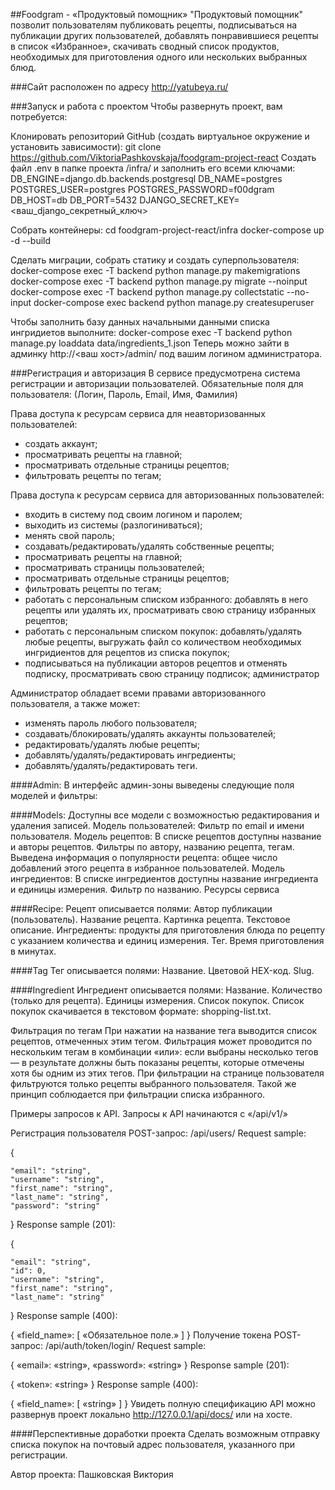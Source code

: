 ##Foodgram - «Продуктовый помощник»
"Продуктовый помощник" позволит пользователям публиковать рецепты, подписываться на публикации других пользователей, добавлять понравившиеся рецепты в список «Избранное», скачивать сводный список продуктов, необходимых для приготовления одного или нескольких выбранных блюд.

###Сайт расположен по адресу
http://yatubeya.ru/

###Запуск и работа с проектом
Чтобы развернуть проект, вам потребуется:

Клонировать репозиторий GitHub (создать виртуальное окружение и установить зависимости):
git clone https://github.com/ViktoriaPashkovskaja/foodgram-project-react
Создать файл .env в папке проекта /infra/ и заполнить его всеми ключами:
DB_ENGINE=django.db.backends.postgresql
DB_NAME=postgres
POSTGRES_USER=postgres
POSTGRES_PASSWORD=f00dgram
DB_HOST=db
DB_PORT=5432
DJANGO_SECRET_KEY=<ваш_django_секретный_ключ>

Собрать контейнеры:
cd foodgram-project-react/infra
docker-compose up -d --build

Сделать миграции, собрать статику и создать суперпользователя:
docker-compose exec -T backend python manage.py makemigrations
docker-compose exec -T backend python manage.py migrate --noinput
docker-compose exec -T backend python manage.py collectstatic --no-input
docker-compose exec backend python manage.py createsuperuser

Чтобы заполнить базу данных начальными данными списка ингридиетов выполните:
docker-compose exec -T backend python manage.py loaddata data/ingredients_1.json 
Теперь можно зайти в админку http://<ваш хост>/admin/ под вашим логином администратора.

###Регистрация и авторизация
В сервисе предусмотрена система регистрации и авторизации пользователей. Обязательные поля для пользователя:
(Логин, Пароль, Email, Имя, Фамилия)

Права доступа к ресурсам сервиса для неавторизованных пользователей:
- создать аккаунт;
- просматривать рецепты на главной;
- просматривать отдельные страницы рецептов;
- фильтровать рецепты по тегам;

Права доступа к ресурсам сервиса для авторизованных пользователей:
- входить в систему под своим логином и паролем;
- выходить из системы (разлогиниваться);
- менять свой пароль;
- создавать/редактировать/удалять собственные рецепты;
- просматривать рецепты на главной;
- просматривать страницы пользователей;
- просматривать отдельные страницы рецептов;
- фильтровать рецепты по тегам;
- работать с персональным списком избранного: добавлять в него рецепты или удалять их, просматривать свою страницу избранных рецептов;
- работать с персональным списком покупок: добавлять/удалять любые рецепты, выгружать файл со количеством необходимых ингридиентов для рецептов из списка покупок;
- подписываться на публикации авторов рецептов и отменять подписку, просматривать свою страницу подписок;
администратор
  
Администратор обладает всеми правами авторизованного пользователя, а также может:
- изменять пароль любого пользователя;
- создавать/блокировать/удалять аккаунты пользователей;
- редактировать/удалять любые рецепты;
- добавлять/удалять/редактировать ингредиенты;
- добавлять/удалять/редактировать теги.

####Admin: 
В интерфейс админ-зоны выведены следующие поля моделей и фильтры:

####Models:
Доступны все модели с возможностью редактирования и удаления записей.
Модель пользователей:
Фильтр по email и имени пользователя.
Модель рецептов:
В списке рецептов доступны название и авторы рецептов.
Фильтры по автору, названию рецепта, тегам.
Выведена информация о популярности рецепта: общее число добавлений этого рецепта в избранное пользователей.
Модель ингредиентов:
В списке ингредиентов доступны название ингредиента и единицы измерения.
Фильтр по названию.
Ресурсы сервиса

####Recipe:
Рецепт описывается полями:
Автор публикации (пользователь).
Название рецепта.
Картинка рецепта.
Текстовое описание.
Ингредиенты: продукты для приготовления блюда по рецепту с указанием количества и единиц измерения.
Тег.
Время приготовления в минутах.

####Tag
Тег описывается полями:
Название.
Цветовой HEX-код.
Slug.

####Ingredient
Ингредиент описывается полями:
Название.
Количество (только для рецепта).
Единицы измерения.
Список покупок.
Список покупок скачивается в текстовом формате: shopping-list.txt.

Фильтрация по тегам
При нажатии на название тега выводится список рецептов, отмеченных этим тегом. Фильтрация может проводится по нескольким тегам в комбинации «или»: если выбраны несколько тегов — в результате должны быть показаны рецепты, которые отмечены хотя бы одним из этих тегов. При фильтрации на странице пользователя фильтруются только рецепты выбранного пользователя. Такой же принцип соблюдается при фильтрации списка избранного.

Примеры запросов к API.
Запросы к API начинаются с «/api/v1/»

Регистрация пользователя
POST-запрос: /api/users/
Request sample:

{

    "email": "string",
    "username": "string",
    "first_name": "string",
    "last_name": "string",
    "password": "string"

}
Response sample (201):

{

    "email": "string",
    "id": 0,
    "username": "string",
    "first_name": "string",
    "last_name": "string"

}
Response sample (400):

{
    «field_name»: [
      «Обязательное поле.»
    ]
}
Получение токена
POST-запрос: /api/auth/token/login/
Request sample:

{
    «email»: «string»,
    «password»: «string»
}
Response sample (201):

{
    «token»: «string»
}
Response sample (400):

{
    «field_name»: [
      «string»
    ]
}
Увидеть полную спецификацию API можно развернув проект локально http://127.0.0.1/api/docs/ или на хосте.

####Перспективные доработки проекта
Сделать возможным отправку списка покупок на почтовый адрес пользователя, указанного при регистрации.

Автор проекта:
Пашковская Виктория

